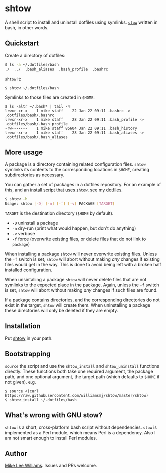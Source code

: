 # shtow

A shell script to install and uninstall dotfiles using symlinks.
[`stow`](https://www.gnu.org/software/stow/) written in bash, in other words.

## Quickstart

Create a directory of dotfiles:
```bash
$ ls -a ~/.dotfiles/bash
./  ../  .bash_aliases  .bash_profile  .bashrc
```
`shtow` it:
```
$ shtow ~/.dotfiles/bash
```
Symlinks to those files are created in `$HOME`:
```
$ ls -altr ~/.bash* | tail -4
lrwxr-xr-x    1 mike staff    22 Jan 22 09:11 .bashrc -> .dotfiles/bash/.bashrc
lrwxr-xr-x    1 mike staff    28 Jan 22 09:11 .bash_profile -> .dotfiles/bash/.bash_profile
-rw-------    1 mike staff 85604 Jan 22 09:11 .bash_history
lrwxr-xr-x    1 mike staff    28 Jan 22 09:11 .bash_aliases -> .dotfiles/bash/.bash_aliases
```

## More usage

A package is a directory containing related configuration files. `shtow`
symlinks its contents to the corresponding locations in `$HOME`, creating
subdirectories as necessary.

You can gather a set of packages in a dotfiles repository. For an example of
this, and an [install script that uses
`shtow`](https://github.com/williamsmj/dotfiles/blob/master/install.sh), see
[my dotfiles](https://github.com/williamsmj/dotfiles).

```bash
$ shtow -h
Usage: shtow [-D] [-n] [-f] [-v] PACKAGE [TARGET]
```

`TARGET` is the destination directory (`$HOME` by default).

 - `-D` uninstall a package
 - `-n` dry-run (print what would happen, but don't do anything)
 - `-v` verbose
 - `-f` force (overwrite existing files, or delete files that do not link to `package`)

When installing a package `shtow` will never overwrite existing files. Unless
the `-f` switch is set, `shtow` will abort without making _any_ changes if
existing files would get in the way. This is done to avoid being left with a
broken half installed configuration.

When unsintalling a package `shtow` will never delete files that are not
symlinks to the expected place in the package. Again, unless the `-f` switch is
set, `shtow` will abort without making _any_ changes if such files are found.

If a package contains directories, and the corresponding directories do not
exist in the target, `shtow` will create them. When uninstalling a package
these directories will only be deleted if they are empty.

## Installation

Put [shtow](https://raw.githubusercontent.com/williamsmj/shtow/master/shtow) in
your path.

## Bootstrapping

`source` the script and use the `shtow_install` and `shtow_uninstall` functions
directly. These functions both take one required argument, the package path,
and one optional argument, the target path (which defaults to `$HOME` if not
given). e.g.

```
$ source <(curl https://raw.githubusercontent.com/williamsmj/shtow/master/shtow)
$ shtow_install ~/.dotfiles/bash
```

## What's wrong with GNU stow?

`shtow` is a short, cross-platform bash script without dependencies. `stow` is
implemented as a Perl module, which means Perl is a dependency. Also I am not
smart enough to install Perl modules.

## Author

[Mike Lee Williams](http://mike.place). Issues and PRs welcome.

